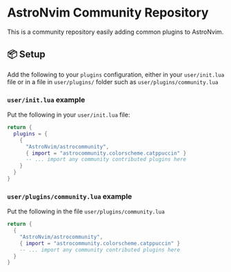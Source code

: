 # AstroNvim Community Repository

This is a community repository easily adding common plugins to AstroNvim.

## 📦 Setup

Add the following to your `plugins` configuration, either in your `user/init.lua` file or in a file in `user/plugins/` folder such as `user/plugins/community.lua`

### `user/init.lua` example

Put the following in your `user/init.lua` file:

```lua
return {
  plugins = {
    {
      "AstroNvim/astrocommunity",
      { import = "astrocommunity.colorscheme.catppuccin" }
      -- ... import any community contributed plugins here
    }
  }
}
```

### `user/plugins/community.lua` example

Put the following in the file `user/plugins/community.lua`

```lua
return {
  {
    "AstroNvim/astrocommunity",
    { import = "astrocommunity.colorscheme.catppuccin" }
    -- ... import any community contributed plugins here
  }
}
```

